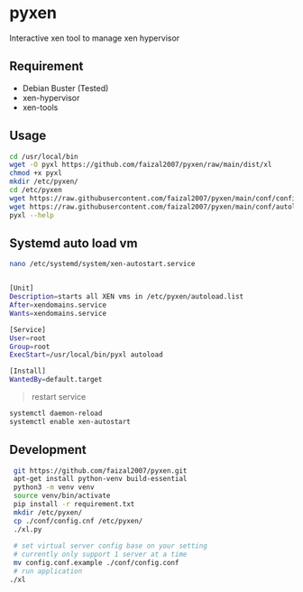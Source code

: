 # pyxen
Interactive xen tool to manage xen hypervisor

## Requirement
* Debian Buster (Tested)
* xen-hypervisor
* xen-tools


## Usage
```bash
cd /usr/local/bin
wget -O pyxl https://github.com/faizal2007/pyxen/raw/main/dist/xl
chmod +x pyxl
mkdir /etc/pyxen/
cd /etc/pyxen
wget https://raw.githubusercontent.com/faizal2007/pyxen/main/conf/config.cnf
wget https://raw.githubusercontent.com/faizal2007/pyxen/main/conf/autoload.list
pyxl --help
```

## Systemd auto load vm
```bash
nano /etc/systemd/system/xen-autostart.service
```
```bash

[Unit]
Description=starts all XEN vms in /etc/pyxen/autoload.list
After=xendomains.service
Wants=xendomains.service

[Service]
User=root
Group=root
ExecStart=/usr/local/bin/pyxl autoload

[Install]
WantedBy=default.target
```
> restart service
```bash
systemctl daemon-reload
systemctl enable xen-autostart
```

## Development
```bash
 git https://github.com/faizal2007/pyxen.git
 apt-get install python-venv build-essential
 python3 -m venv venv
 source venv/bin/activate
 pip install -r requirement.txt
 mkdir /etc/pyxen/
 cp ./conf/config.cnf /etc/pyxen/
 ./xl.py
 
 # set virtual server config base on your setting
 # currently only support 1 server at a time
 mv config.conf.example ./conf/config.conf
 # run application
./xl
```
